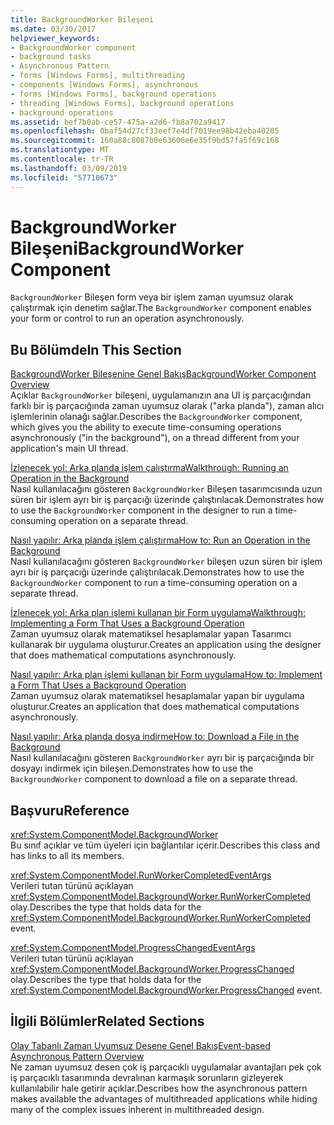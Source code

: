 ```yaml
---
title: BackgroundWorker Bileşeni
ms.date: 03/30/2017
helpviewer_keywords:
- BackgroundWorker component
- background tasks
- Asynchronous Pattern
- forms [Windows Forms], multithreading
- components [Windows Forms], asynchronous
- forms [Windows Forms], background operations
- threading [Windows Forms], background operations
- background operations
ms.assetid: bef7b0ab-ce57-475a-a2d6-fb8a702a9417
ms.openlocfilehash: 0baf54d27cf33eef7e4df7019ee98b42eba40205
ms.sourcegitcommit: 160a88c8087b0e63606e6e35f9bd57fa5f69c168
ms.translationtype: MT
ms.contentlocale: tr-TR
ms.lasthandoff: 03/09/2019
ms.locfileid: "57710673"
---
```

# <a name="backgroundworker-component"></a><span data-ttu-id="f4127-102">BackgroundWorker Bileşeni</span><span class="sxs-lookup"><span data-stu-id="f4127-102">BackgroundWorker Component</span></span>
<span data-ttu-id="f4127-103">`BackgroundWorker` Bileşen form veya bir işlem zaman uyumsuz olarak çalıştırmak için denetim sağlar.</span><span class="sxs-lookup"><span data-stu-id="f4127-103">The `BackgroundWorker` component enables your form or control to run an operation asynchronously.</span></span>  
  
## <a name="in-this-section"></a><span data-ttu-id="f4127-104">Bu Bölümde</span><span class="sxs-lookup"><span data-stu-id="f4127-104">In This Section</span></span>  
 [<span data-ttu-id="f4127-105">BackgroundWorker Bileşenine Genel Bakış</span><span class="sxs-lookup"><span data-stu-id="f4127-105">BackgroundWorker Component Overview</span></span>](backgroundworker-component-overview.md)  
 <span data-ttu-id="f4127-106">Açıklar `BackgroundWorker` bileşeni, uygulamanızın ana UI iş parçacığından farklı bir iş parçacığında zaman uyumsuz olarak ("arka planda"), zaman alıcı işlemlerinin olanağı sağlar.</span><span class="sxs-lookup"><span data-stu-id="f4127-106">Describes the `BackgroundWorker` component, which gives you the ability to execute time-consuming operations asynchronously ("in the background"), on a thread different from your application's main UI thread.</span></span>  
  
 [<span data-ttu-id="f4127-107">İzlenecek yol: Arka planda işlem çalıştırma</span><span class="sxs-lookup"><span data-stu-id="f4127-107">Walkthrough: Running an Operation in the Background</span></span>](walkthrough-running-an-operation-in-the-background.md)  
 <span data-ttu-id="f4127-108">Nasıl kullanılacağını gösteren `BackgroundWorker` Bileşen tasarımcısında uzun süren bir işlem ayrı bir iş parçacığı üzerinde çalıştırılacak.</span><span class="sxs-lookup"><span data-stu-id="f4127-108">Demonstrates how to use the `BackgroundWorker` component in the designer to run a time-consuming operation on a separate thread.</span></span>  
  
 [<span data-ttu-id="f4127-109">Nasıl yapılır: Arka planda işlem çalıştırma</span><span class="sxs-lookup"><span data-stu-id="f4127-109">How to: Run an Operation in the Background</span></span>](how-to-run-an-operation-in-the-background.md)  
 <span data-ttu-id="f4127-110">Nasıl kullanılacağını gösteren `BackgroundWorker` bileşen uzun süren bir işlem ayrı bir iş parçacığı üzerinde çalıştırılacak.</span><span class="sxs-lookup"><span data-stu-id="f4127-110">Demonstrates how to use the `BackgroundWorker` component to run a time-consuming operation on a separate thread.</span></span>  
  
 [<span data-ttu-id="f4127-111">İzlenecek yol: Arka plan işlemi kullanan bir Form uygulama</span><span class="sxs-lookup"><span data-stu-id="f4127-111">Walkthrough: Implementing a Form That Uses a Background Operation</span></span>](walkthrough-implementing-a-form-that-uses-a-background-operation.md)  
 <span data-ttu-id="f4127-112">Zaman uyumsuz olarak matematiksel hesaplamalar yapan Tasarımcı kullanarak bir uygulama oluşturur.</span><span class="sxs-lookup"><span data-stu-id="f4127-112">Creates an application using the designer that does mathematical computations asynchronously.</span></span>  
  
 [<span data-ttu-id="f4127-113">Nasıl yapılır: Arka plan işlemi kullanan bir Form uygulama</span><span class="sxs-lookup"><span data-stu-id="f4127-113">How to: Implement a Form That Uses a Background Operation</span></span>](how-to-implement-a-form-that-uses-a-background-operation.md)  
 <span data-ttu-id="f4127-114">Zaman uyumsuz olarak matematiksel hesaplamalar yapan bir uygulama oluşturur.</span><span class="sxs-lookup"><span data-stu-id="f4127-114">Creates an application that does mathematical computations asynchronously.</span></span>  
  
 [<span data-ttu-id="f4127-115">Nasıl yapılır: Arka planda dosya indirme</span><span class="sxs-lookup"><span data-stu-id="f4127-115">How to: Download a File in the Background</span></span>](how-to-download-a-file-in-the-background.md)  
 <span data-ttu-id="f4127-116">Nasıl kullanılacağını gösteren `BackgroundWorker` ayrı bir iş parçacığında bir dosyayı indirmek için bileşen.</span><span class="sxs-lookup"><span data-stu-id="f4127-116">Demonstrates how to use the `BackgroundWorker` component to download a file on a separate thread.</span></span>  
  
## <a name="reference"></a><span data-ttu-id="f4127-117">Başvuru</span><span class="sxs-lookup"><span data-stu-id="f4127-117">Reference</span></span>  
 <xref:System.ComponentModel.BackgroundWorker>  
 <span data-ttu-id="f4127-118">Bu sınıf açıklar ve tüm üyeleri için bağlantılar içerir.</span><span class="sxs-lookup"><span data-stu-id="f4127-118">Describes this class and has links to all its members.</span></span>  
  
 <xref:System.ComponentModel.RunWorkerCompletedEventArgs>  
 <span data-ttu-id="f4127-119">Verileri tutan türünü açıklayan <xref:System.ComponentModel.BackgroundWorker.RunWorkerCompleted> olay.</span><span class="sxs-lookup"><span data-stu-id="f4127-119">Describes the type that holds data for the <xref:System.ComponentModel.BackgroundWorker.RunWorkerCompleted> event.</span></span>  
  
 <xref:System.ComponentModel.ProgressChangedEventArgs>  
 <span data-ttu-id="f4127-120">Verileri tutan türünü açıklayan <xref:System.ComponentModel.BackgroundWorker.ProgressChanged> olay.</span><span class="sxs-lookup"><span data-stu-id="f4127-120">Describes the type that holds data for the <xref:System.ComponentModel.BackgroundWorker.ProgressChanged> event.</span></span>  
  
## <a name="related-sections"></a><span data-ttu-id="f4127-121">İlgili Bölümler</span><span class="sxs-lookup"><span data-stu-id="f4127-121">Related Sections</span></span>  
 [<span data-ttu-id="f4127-122">Olay Tabanlı Zaman Uyumsuz Desene Genel Bakış</span><span class="sxs-lookup"><span data-stu-id="f4127-122">Event-based Asynchronous Pattern Overview</span></span>](../../../standard/asynchronous-programming-patterns/event-based-asynchronous-pattern-overview.md)  
 <span data-ttu-id="f4127-123">Ne zaman uyumsuz desen çok iş parçacıklı uygulamalar avantajları pek çok iş parçacıklı tasarımında devralınan karmaşık sorunların gizleyerek kullanılabilir hale getirir açıklar.</span><span class="sxs-lookup"><span data-stu-id="f4127-123">Describes how the asynchronous pattern makes available the advantages of multithreaded applications while hiding many of the complex issues inherent in multithreaded design.</span></span>
